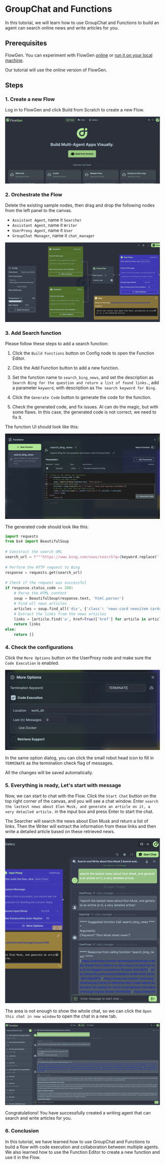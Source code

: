 # GroupChat and Functions

In this tutorial, we will learn how to use GroupChat and Functions to build an agent can search online news and write articles for you.

## Prerequisites

FlowGen. You can experiment with FlowGen [online](https://flowgen.app) or [run it on your local machine](https://docs.flowgen.app/docs/getting-started).

Our tutorial will use the online version of FlowGen.

## Steps

### 1. Create a new Flow

Log in to FlowGen and click Build from Scratch to create a new Flow.

![Build from Scratch](./img/build-from-scratch.png)

### 2. Orchestrate the Flow

Delete the existing sample nodes, then drag and drop the following nodes from the left panel to the canvas.

- `Assistant Agent`, name it `Searcher`
- `Assistant Agent`, name it `Writer`
- `UserProxy Agent`, name it `User`
- `GroupChat Manager`, name it `chat_manager`

![Alt text](./img/flow.png)

### 3. Add Search function

Please follow these steps to add a search function:

1. Click the `Build Functions` button on Config node to open the Function Editor.

1. Click the Add Function button to add a new function.

1. Set the function name to `search_bing_news`, and set the description as `Search Bing for the question and return a list of found links.`, add a parameter `keyword`, with description as `The search keyword for Bing`.

1. Click the `Generate Code` button to generate the code for the function.

1. Check the generated code, and fix issues. AI can do the magic, but with some flaws. In this case, the generated code is not correct, we need to fix it.

The function UI should look like this:

![Alt text](./img/function-editor.png)

The generated code should look like this:

```python
import requests
from bs4 import BeautifulSoup

# Construct the search URL
search_url = f"""https://www.bing.com/news/search?q={keyword.replace(' ', '+')}&form=QBN&pq={keyword.replace(' ', '+')}&sc=8-0&sp=-1&qs=n&sk="""

# Perform the HTTP request to Bing
response = requests.get(search_url)

# Check if the request was successful
if response.status_code == 200:
    # Parse the HTML content
    soup = BeautifulSoup(response.text, 'html.parser')
    # Find all news articles
    articles = soup.find_all('div', {'class': 'news-card newsitem cardcommon'})
    # Extract the links from the news articles
    links = [article.find('a', href=True)['href'] for article in articles]
    return links
else:
    return []
```

### 4. Check the configurations

Click the `More Options` button on the UserProxy node and make sure the `Code Execution` is enabled.

![Alt text](./img/code-execution.png)

In the same option dialog, you can click the small robot head icon to fill in `TERMINATE` as the termination check flag of messages.

All the changes will be saved automatically.

### 5. Everything is ready, Let's start with message

Now, we can start to chat with the Flow. Click the `Start Chat` button on the top right corner of the canvas, and you will see a chat window. Enter `search the lastest news about Elon Musk, and generate an article on it, a very detailed article.` in the input box and press Enter to start the chat.

The Searcher will search the news about Elon Musk and return a list of links. Then the Writer will extract the information from these links and then write a detailed article based on these retrieved news.

![Embed Chat](./img/embed-chat.png)

The area is not enough to show the whole chat, so we can click the `Open this chat in new window` to open the chat in a new tab.

![Standalone Chat](./img/chat.png)

Congratulations! You have successfully created a writing agent that can search and write articles for you.

### 6. Conclusion

In this tutorial, we have learned how to use GroupChat and Functions to build a flow with code execution and collaboration between multiple agents. We also learned how to use the Function Editor to create a new function and use it in the Flow.
